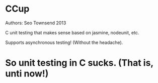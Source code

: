 CCup
====

Authors: Seo Townsend 2013

C unit testing that makes sense based on jasmine, nodeunit, etc.

Supports asynchronous testing!  (Without the headache).

So unit testing in C sucks.  (That is, unti now!)
====

